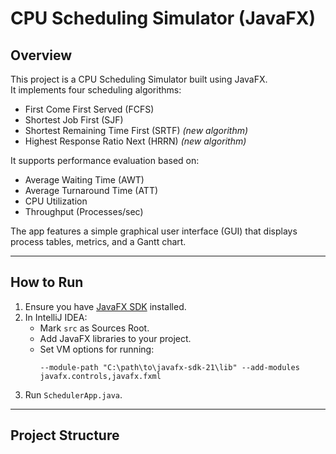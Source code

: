 # CPU Scheduling Simulator (JavaFX)

## Overview
This project is a CPU Scheduling Simulator built using JavaFX.  
It implements four scheduling algorithms:
- First Come First Served (FCFS)
- Shortest Job First (SJF)
- Shortest Remaining Time First (SRTF) *(new algorithm)*
- Highest Response Ratio Next (HRRN) *(new algorithm)*

It supports performance evaluation based on:
- Average Waiting Time (AWT)
- Average Turnaround Time (ATT)
- CPU Utilization
- Throughput (Processes/sec)

The app features a simple graphical user interface (GUI) that displays process tables, metrics, and a Gantt chart.

---

## How to Run

1. Ensure you have [JavaFX SDK](https://gluonhq.com/products/javafx/) installed.
2. In IntelliJ IDEA:
    - Mark `src` as Sources Root.
    - Add JavaFX libraries to your project.
    - Set VM options for running:
      ```
      --module-path "C:\path\to\javafx-sdk-21\lib" --add-modules javafx.controls,javafx.fxml
      ```
3. Run `SchedulerApp.java`.

---

## Project Structure
